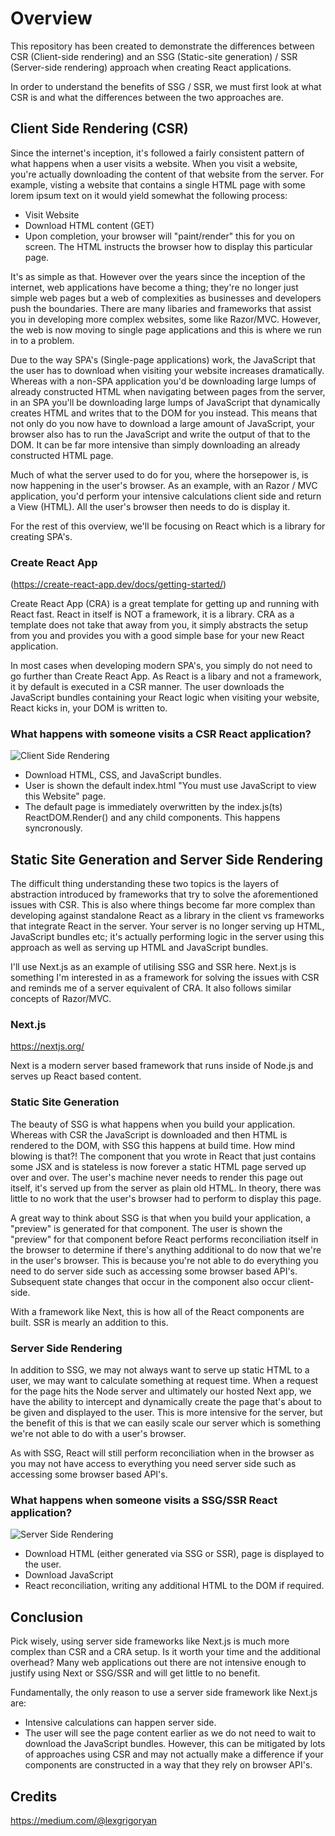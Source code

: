 # Overview
This repository has been created to demonstrate the differences between CSR (Client-side rendering) and an SSG (Static-site generation) / SSR (Server-side rendering) approach when creating React applications.

In order to understand the benefits of SSG / SSR, we must first look at what CSR is and what the differences between the two approaches are.

## Client Side Rendering (CSR)
Since the internet's inception, it's followed a fairly consistent pattern of what happens when a user visits a website. When you visit a website, you're actually downloading the content of that website from the server. For example, visting a website that contains a single HTML page with some lorem ipsum text on it would yield somewhat the following process:
- Visit Website
- Download HTML content (GET)
- Upon completion, your browser will "paint/render" this for you on screen. The HTML instructs the browser how to display this particular page. 

It's as simple as that. However over the years since the inception of the internet, web applications have become a thing; they're no longer just simple web pages but a web of complexities as businesses and developers push the boundaries. There are many libaries and frameworks that assist you in developing more complex websites, some like Razor/MVC. However, the web is now moving to single page applications and this is where we run in to a problem.

Due to the way SPA's (Single-page applications) work, the JavaScript that the user has to download when visiting your website increases dramatically. Whereas with a non-SPA application you'd be downloading large lumps of already constructed HTML when navigating between pages from the server, in an SPA you'll be downloading large lumps of JavaScript that dynamically creates HTML and writes that to the DOM for you instead. This means that not only do you now have to download a large amount of JavaScript, your browser also has to run the JavaScript and write the output of that to the DOM. It can be far more intensive than simply downloading an already constructed HTML page. 

Much of what the server used to do for you, where the horsepower is, is now happening in the user's browser. As an example, with an Razor / MVC application, you'd perform your intensive calculations client side and return a View (HTML). All the user's browser then needs to do is display it.

For the rest of this overview, we'll be focusing on React which is a library for creating SPA's.

### Create React App
(https://create-react-app.dev/docs/getting-started/)

Create React App (CRA) is a great template for getting up and running with React fast. React in itself is NOT a framework, it is a library. CRA as a template does not take that away from you, it simply abstracts the setup from you and provides you with a good simple base for your new React application.

In most cases when developing modern SPA's, you simply do not need to go further than Create React App. As React is a libary and not a framework, it by default is executed in a CSR manner. The user downloads the JavaScript bundles containing your React logic when visiting your website, React kicks in, your DOM is written to. 

### What happens with someone visits a CSR React application?
![Client Side Rendering](https://miro.medium.com/max/700/1*CRiH0hUGoS3aoZaIY4H2yg.png)
- Download HTML, CSS, and JavaScript bundles.
- User is shown the default index.html "You must use JavaScript to view this Website" page.
- The default page is immediately overwritten by the index.js(ts) ReactDOM.Render() and any child components. This happens syncronously.

## Static Site Generation and Server Side Rendering
The difficult thing understanding these two topics is the layers of abstraction introduced by frameworks that try to solve the aforementioned issues with CSR. This is also where things become far more complex than developing against standalone React as a library in the client vs frameworks that integrate React in the server. Your server is no longer serving up HTML, JavaScript bundles etc; it's actually performing logic in the server using this approach as well as serving up HTML and JavaScript bundles.

I'll use Next.js as an example of utilising SSG and SSR here. Next.js is something I'm interested in as a framework for solving the issues with CSR and reminds me of a server equivalent of CRA. It also follows similar concepts of Razor/MVC.

### Next.js
https://nextjs.org/

Next is a modern server based framework that runs inside of Node.js and serves up React based content.

### Static Site Generation
The beauty of SSG is what happens when you build your application. Whereas with CSR the JavaScript is downloaded and then HTML is rendered to the DOM, with SSG this happens at build time. How mind blowing is that?! The component that you wrote in React that just contains some JSX and is stateless is now forever a static HTML page served up over and over. The user's machine never needs to render this page out itself, it's served up from the server as plain old HTML. In theory, there was little to no work that the user's browser had to perform to display this page. 

A great way to think about SSG is that when you build your application, a "preview" is generated for that component. The user is shown the "preview" for that component before React performs reconciliation itself in the browser to determine if there's anything additional to do now that we're in the user's browser. This is because you're not able to do everything you need to do server side such as accessing some browser based API's. Subsequent state changes that occur in the component also occur client-side.

With a framework like Next, this is how all of the React components are built. SSR is mearly an addition to this.

### Server Side Rendering
In addition to SSG, we may not always want to serve up static HTML to a user, we may want to calculate something at request time. When a request for the page hits the Node server and ultimately our hosted Next app, we have the ability to intercept and dynamically create the page that's about to be given and displayed to the user. This is more intensive for the server, but the benefit of this is that we can easily scale our server which is something we're not able to do with a user's browser.

As with SSG, React will still perform reconciliation when in the browser as you may not have access to everything you need server side such as accessing some browser based API's.

### What happens when someone visits a SSG/SSR React application?
![Server Side Rendering](https://miro.medium.com/max/700/1*jJkEQpgZ8waQ5P-W5lhxuQ.png)
- Download HTML (either generated via SSG or SSR), page is displayed to the user.
- Download JavaScript
- React reconciliation, writing any additional HTML to the DOM if required.

## Conclusion
Pick wisely, using server side frameworks like Next.js is much more complex than CSR and a CRA setup. Is it worth your time and the additional overhead? Many web applications out there are not intensive enough to justify using Next or SSG/SSR and will get little to no benefit.

Fundamentally, the only reason to use a server side framework like Next.js are:
- Intensive calculations can happen server side.
- The user will see the page content earlier as we do not need to wait to download the JavaScript bundles. However, this can be mitigated by lots of approaches using CSR and may not actually make a difference if your components are constructed in a way that they rely on browser API's.

## Credits
https://medium.com/@lexgrigoryan
